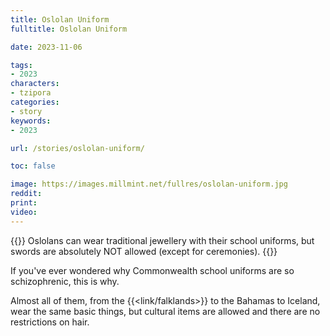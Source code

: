 ```yaml
---
title: Oslolan Uniform
fulltitle: Oslolan Uniform

date: 2023-11-06

tags:
- 2023
characters:
- tzipora
categories:
- story
keywords:
- 2023

url: /stories/oslolan-uniform/

toc: false

image: https://images.millmint.net/fullres/oslolan-uniform.jpg
reddit:
print:
video:
---
```

{{<note caption>}}
Oslolans can wear traditional jewellery with their school uniforms, but swords are absolutely NOT allowed (except for ceremonies).
{{</note>}}

If you've ever wondered why Commonwealth school uniforms are so schizophrenic, this is why.

Almost all of them, from the {{<link/falklands>}} to the Bahamas to Iceland, wear the same basic things, but cultural items are allowed and there are no restrictions on hair.
